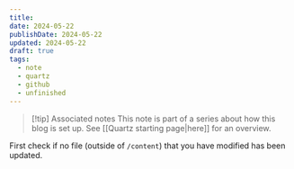 ```yaml
---
title: 
date: 2024-05-22
publishDate: 2024-05-22
updated: 2024-05-22
draft: true
tags:
  - note
  - quartz
  - github
  - unfinished
---
```

 
> [!tip] Associated notes
> This note is part of a series about how this blog is set up.
> See [[Quartz starting page|here]] for an overview.

First check if no file (outside of `/content`) that you have modified has been updated.